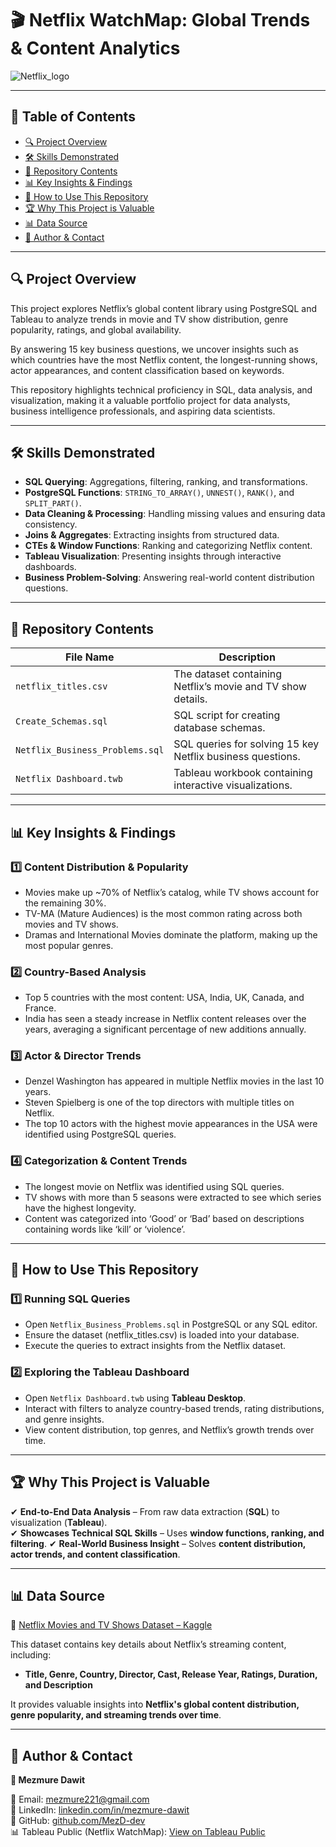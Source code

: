 # 🎬 Netflix WatchMap: Global Trends & Content Analytics
![Netflix_logo](https://github.com/user-attachments/assets/bfda518c-a29b-42ef-8351-e2b63f2716b5)

---

## 📖 Table of Contents  
- [🔍 Project Overview](#-project-overview)  
- [🛠 Skills Demonstrated](#-skills-demonstrated)  
- [📂 Repository Contents](#-repository-contents)  
- [📊 Key Insights & Findings](#-key-insights--findings)  
- [🚀 How to Use This Repository](#-how-to-use-this-repository)  
- [🏆 Why This Project is Valuable](#-why-this-project-is-valuable)  
- [📊 Data Source](#-data-source)  
- [📌 Author & Contact](#-author--contact)  

---

## 🔍 Project Overview
This project explores Netflix’s global content library using PostgreSQL and Tableau to analyze trends in movie and TV show distribution, genre popularity, ratings, and global availability.

By answering 15 key business questions, we uncover insights such as which countries have the most Netflix content, the longest-running shows, actor appearances, and content classification based on keywords.

This repository highlights technical proficiency in SQL, data analysis, and visualization, making it a valuable portfolio project for data analysts, business intelligence professionals, and aspiring data scientists.

---

## 🛠 Skills Demonstrated  

- **SQL Querying**: Aggregations, filtering, ranking, and transformations.  
- **PostgreSQL Functions**: `STRING_TO_ARRAY()`, `UNNEST()`, `RANK()`, and `SPLIT_PART()`.  
- **Data Cleaning & Processing**: Handling missing values and ensuring data consistency.  
- **Joins & Aggregates**: Extracting insights from structured data.  
- **CTEs & Window Functions**: Ranking and categorizing Netflix content.  
- **Tableau Visualization**: Presenting insights through interactive dashboards.  
- **Business Problem-Solving**: Answering real-world content distribution questions.  

---

## 📂 Repository Contents  

| File Name | Description |  
|-----------|------------|  
| `netflix_titles.csv` | The dataset containing Netflix’s movie and TV show details. |  
| `Create_Schemas.sql` | SQL script for creating database schemas. |  
| `Netflix_Business_Problems.sql` | SQL queries for solving 15 key Netflix business questions. |  
| `Netflix Dashboard.twb` | Tableau workbook containing interactive visualizations. |  


---

## 📊 **Key Insights & Findings**
### **1️⃣ Content Distribution & Popularity**
- Movies make up ~70% of Netflix’s catalog, while TV shows account for the remaining 30%.
- TV-MA (Mature Audiences) is the most common rating across both movies and TV shows.
- Dramas and International Movies dominate the platform, making up the most popular genres.

### **2️⃣ Country-Based Analysis**
- Top 5 countries with the most content: USA, India, UK, Canada, and France.
- India has seen a steady increase in Netflix content releases over the years, averaging a significant percentage of new additions annually.

### **3️⃣ Actor & Director Trends**
- Denzel Washington has appeared in multiple Netflix movies in the last 10 years.
- Steven Spielberg is one of the top directors with multiple titles on Netflix.
- The top 10 actors with the highest movie appearances in the USA were identified using PostgreSQL queries.

### **4️⃣ Categorization & Content Trends**
- The longest movie on Netflix was identified using SQL queries.
- TV shows with more than 5 seasons were extracted to see which series have the highest longevity.
- Content was categorized into ‘Good’ or ‘Bad’ based on descriptions containing words like ‘kill’ or ‘violence’.

---

## 🚀 **How to Use This Repository**
### **1️⃣ Running SQL Queries**
- Open `Netflix_Business_Problems.sql` in PostgreSQL or any SQL editor.
- Ensure the dataset (netflix_titles.csv) is loaded into your database.
- Execute the queries to extract insights from the Netflix dataset.

### **2️⃣ Exploring the Tableau Dashboard**
- Open `Netflix Dashboard.twb` using **Tableau Desktop**.
- Interact with filters to analyze country-based trends, rating distributions, and genre insights.
- View content distribution, top genres, and Netflix’s growth trends over time.

---

## 🏆 **Why This Project is Valuable**
✔ **End-to-End Data Analysis** – From raw data extraction (**SQL**) to visualization (**Tableau**).  
✔ **Showcases Technical SQL Skills** – Uses **window functions, ranking, and filtering**. 
✔ **Real-World Business Insight** – Solves **content distribution, actor trends, and content classification**. 

---

## 📊 Data Source  

📌 [Netflix Movies and TV Shows Dataset – Kaggle](https://www.kaggle.com/datasets/shivamb/netflix-shows)  

This dataset contains key details about Netflix’s streaming content, including:  

- **Title, Genre, Country, Director, Cast, Release Year, Ratings, Duration, and Description**  

It provides valuable insights into **Netflix's global content distribution, genre popularity, and streaming trends over time**.  

---

## 📌 Author & Contact  

**👤 Mezmure Dawit**  

📧 Email: [mezmure221@gmail.com](mailto:mezmure221@gmail.com)  
🔗 LinkedIn: [linkedin.com/in/mezmure-dawit](https://www.linkedin.com/in/mezmure-dawit/)  
🔗 GitHub: [github.com/MezD-dev](https://github.com/MezD-dev)  
📊 Tableau Public (Netflix WatchMap): [View on Tableau Public](https://public.tableau.com/app/profile/mezmure.dawit2832/viz/Book1_17404480063310/Netflix)  

